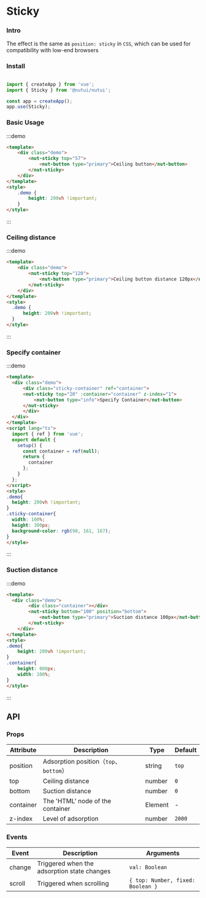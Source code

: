 # Sticky

### Intro

The effect is the same as `position: sticky` in `CSS`, which can be used for compatibility with low-end browsers

### Install

```javascript

import { createApp } from 'vue';
import { Sticky } from '@nutui/nutui';

const app = createApp();
app.use(Sticky);
```

### Basic Usage

:::demo

```html
<template>
    <div class="demo">
        <nut-sticky top="57">
            <nut-button type="primary">Ceiling button</nut-button>
        </nut-sticky>
    </div>
</template>
<style>
    .demo {
        height: 200vh !important;
    }
</style>
```

:::

### Ceiling distance

:::demo

```html
<template>
    <div class="demo">
        <nut-sticky top="120">
            <nut-button type="primary">Ceiling button distance 120px</nut-button>
        </nut-sticky>
    </div>
</template>
<style>
  .demo {
      height: 200vh !important;
  }
</style>
```

:::

### Specify container

:::demo

```html
<template>
  <div class="demo">
      <div class="sticky-container" ref="container">
      <nut-sticky top="20" :container="container" z-index="1">
          <nut-button type="info">Specify Container</nut-button>
      </nut-sticky>
      </div>
  </div>
</template>
<script lang="ts">
  import { ref } from 'vue';
  export default {
    setup() {
      const container = ref(null);
      return {
        container
      };
    }
  };
</script>
<style>
.demo{
  height: 200vh !important;
}
.sticky-container{
  width: 100%;
  height: 300px;
  background-color: rgb(98, 161, 167);
}
</style>
```

:::

### Suction distance

:::demo

```html
<template>
  <div class="demo">
        <div class="container"></div>
        <nut-sticky bottom="100" position="bottom">
            <nut-button type="primary">Suction distance 100px</nut-button>
        </nut-sticky>
    </div>
</template>
<style>
.demo{
    height: 200vh !important;
}
.container{
    height: 800px;
    width: 100%;
}
</style>
```

:::

## API

### Props

| Attribute    | Description                      | Type   | Default          |
|--------------|----------------------------------|--------|------------------|
| position         | Adsorption position（`top`、`bottom`）               | string | `top`                |
| top         | Ceiling distance               | number | `0`                |
| bottom        | Suction distance               | number | `0`                |
| container         | The 'HTML' node of the container        | Element | -                |
| z-index         | Level of adsorption               | number | `2000`               |

### Events

| Event | Description                  | Arguments   |
|--------|----------------|--------------|
| change  | Triggered when the adsorption state changes | `val: Boolean` |
| scroll | Triggered when scrolling | `{ top: Number, fixed: Boolean }` |
